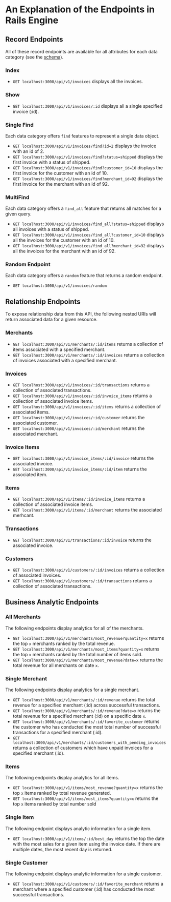 # An Explanation of the Endpoints in Rails Engine


## Record Endpoints
All of these record endpoints are available for all attributes for each data category (see the [schema](https://github.com/lnchambers/rails_engine)).

### Index
* ```GET localhost:3000/api/v1/invoices``` displays all the invoices.

### Show
* ```GET localhost:3000/api/v1/invoices/:id``` displays all a single specified invoice (:id).

### Single Find
Each data category offers ```find``` features to represent a single data object.

* ```GET localhost:3000/api/v1/invoices/find?id=2``` displays the invoice with an id of 2.
* ```GET localhost:3000/api/v1/invoices/find?status=shipped``` displays the first invoice with a status of shipped.
* ```GET localhost:3000/api/v1/invoices/find?customer_id=10``` displays the first invoice for the customer with an id of 10.
* ```GET localhost:3000/api/v1/invoices/find?merchant_id=92``` displays the first invoice for the merchant with an id of 92.


### MultiFind
Each data category offers a ```find_all``` feature that returns all matches for a given query.

* ```GET localhost:3000/api/v1/invoices/find_all?status=shipped``` displays all invoices with a status of shipped.
* ```GET localhost:3000/api/v1/invoices/find_all?customer_id=10``` displays all the invoices for the customer with an id of 10.
* ```GET localhost:3000/api/v1/invoices/find_all?merchant_id=92``` displays all the invoices for the merchant with an id of 92.

### Random Endpoint
Each data category offers a ```random``` feature that returns a random endpoint.

* ```GET localhost:3000/api/v1/invoices/random ```


## Relationship Endpoints

To expose relationship data from this API, the following nested URIs will return associated data for a given resource.

### Merchants
* ```GET localhost:3000/api/v1/merchants/:id/items``` returns a collection of items associated with a specified merchant.
* ```GET localhost:3000/api/v1/merchants/:id/invoices``` returns a collection of invoices associated with a specified merchant.

### Invoices
* ```GET localhost:3000/api/v1/invoices/:id/transactions``` returns a collection of associated transactions.
* ```GET localhost:3000/api/v1/invoices/:id/invoice_items``` returns a collection of associated invoice items.
* ```GET localhost:3000/api/v1/invoices/:id/items``` returns a collection of associated items.
* ```GET localhost:3000/api/v1/invoices/:id/customer``` returns the associated customer.
* ```GET localhost:3000/api/v1/invoices/:id/merchant``` returns the associated merchant.


### Invoice Items
* ```GET localhost:3000/api/v1/invoice_items/:id/invoice``` returns the associated invoice.
* ```GET localhost:3000/api/v1/invoice_items/:id/item``` returns the associated item.

### Items
* ```GET localhost:3000/api/v1/items/:id/invoice_items``` returns a collection of associated invoice items.
* ```GET localhost:3000/api/v1/items/:id/merchant``` returns the associated merhcant.


### Transactions
* ```GET localhost:3000/api/v1/transactions/:id/invoice``` returns the associated invoice.

### Customers
* ```GET localhost:3000/api/v1/customers/:id/invoices``` returns a collection of associated invoices.
* ```GET localhost:3000/api/v1/customers/:id/transactions``` returns a collection of associated transactions.

## Business Analytic Endpoints

### All Merchants
The following endpoints display analytics for all of the merchants.

* ```GET localhost:3000/api/v1/merchants/most_revenue?quantity=x``` returns the top ```x``` merchants ranked by the total revenue.
* ```GET localhost:3000/api/v1/merchants/most_items?quantity=x``` returns the top ```x``` merchants ranked by the total number of items sold.
* ```GET localhost:3000/api/v1/merchants/most_revenue?date=x``` returns the total revenue for all merchants on date ```x```.

### Single Merchant
The following endpoints display analytics for a single merchant.

* ```GET localhost:3000/api/v1/merchants/:id/revenue``` returns the total revenue for a specified merchant (:id) across successful transactions.
* ```GET localhost:3000/api/v1/merchants/:id/revenue?date=x``` returns the total revenue for a specified merchant (:id) on a specific date ```x```.
* ```GET localhost:3000/api/v1/merchants/:id/favorite_customer``` returns the customer who has conducted the most total number of successful transactions for a specified merchant (:id).
* ```GET localhost:3000/api/v1/merchants/:id/customers_with_pending_invoices``` returns a collection of customers which have unpaid invoices for a specified merchant (:id).

### Items
The following endpoints display analytics for all items.

* ```GET localhost:3000/api/v1/items/most_revenue?quantity=x``` returns the top ```x``` items ranked by total revenue generated.
* ```GET localhost:3000/api/v1/items/most_items?quantity=x``` returns the top ```x``` items ranked by total number sold

### Single Item
The following endpoint displays analytic information for a single item.

* ```GET localhost:3000/api/v1/items/:id/best_day``` returns the top the date with the most sales for a given item using the invoice date. If there are multiple dates, the most recent day is returned.

### Single Customer
The following endpoint displays analytic information for a single customer.

* ```GET localhost:3000/api/v1/customers/:id/favorite_merchant``` returns a merchant where a specified customer (:id) has conducted the most successful transactions.
